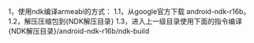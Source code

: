 1，使用ndk编译armeabi的方式：
1.1，从google官方下载 android-ndk-r16b。
1.2，解压压缩包到{NDK解压目录}
1.3，进入上一级目录使用下面的指令编译
{NDK解压目录}/android-ndk-r16b/ndk-build